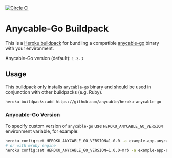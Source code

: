 [![Circle CI](https://circleci.com/gh/anycable/heroku-anycable-go/tree/master.svg?style=svg)](https://circleci.com/gh/anycable/heroku-anycable-go/tree/master)

# Anycable-Go Buildpack

This is a [Heroku buildpack][0] for bundling a compatible [anycable-go][1]
binary with your environment.

Anycable-Go version (default): `1.2.3`

## Usage

This buildpack only installs `anycable-go` binary and should be used in conjunction with other buildpacks (e.g. Ruby).

```bash
heroku buildpacks:add https://github.com/anycable/heroku-anycable-go
```

### Anycable-Go Version

To specify custom version of `anycable-go` use `HEROKU_ANYCABLE_GO_VERSION` environment variable, for example:

```sh
heroku config:set HEROKU_ANYCABLE_GO_VERSION=1.0.0 -a example-app-anycable-rpc
# or with mruby engine
heroku config:set HEROKU_ANYCABLE_GO_VERSION=1.0.0-mrb -a example-app-anycable-rpc
```

[0]: http://devcenter.heroku.com/articles/buildpacks
[1]: https://github.com/anycable/anycable-go
